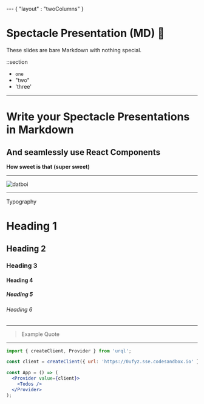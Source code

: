 --- { "layout" : "twoColumns" }

# Spectacle Presentation (MD) 👋
These slides are bare Markdown with nothing special.

::section

- `one`
- "two"
- 'three'

---

# Write your Spectacle Presentations in Markdown

## And seamlessly use React Components

**How sweet is that**
**(super sweet)**

---

![datboi](https://media.giphy.com/media/xohHbwcnOhqbS/giphy.gif)

---

Typography

# Heading 1

## Heading 2

### Heading 3

#### Heading 4

##### Heading 5

###### Heading 6

---

> Example Quote

---

```jsx
import { createClient, Provider } from 'urql';

const client = createClient({ url: 'https://0ufyz.sse.codesandbox.io' });

const App = () => (
  <Provider value={client}>
    <Todos />
  </Provider>
);
```
